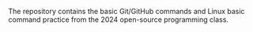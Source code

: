 The repository contains the basic Git/GitHub commands and Linux basic command practice from the 2024 open-source programming class.

